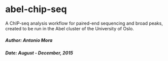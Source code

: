 # abel-chip-seq
A ChIP-seq analysis workflow for paired-end sequencing and broad peaks, created to be run in the Abel cluster of the University of Oslo.
##### Author: Antonio Mora
##### Date: August - December, 2015
